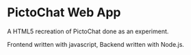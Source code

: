 # PictoChat Web App
 A HTML5 recreation of PictoChat done as an experiment.
 
 Frontend written with javascript, Backend written with Node.js.
 
